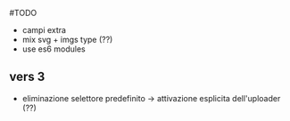 #TODO

* campi extra
* mix svg + imgs type (??)
* use es6 modules

## vers 3
* eliminazione selettore predefinito → attivazione esplicita dell'uploader (??)

